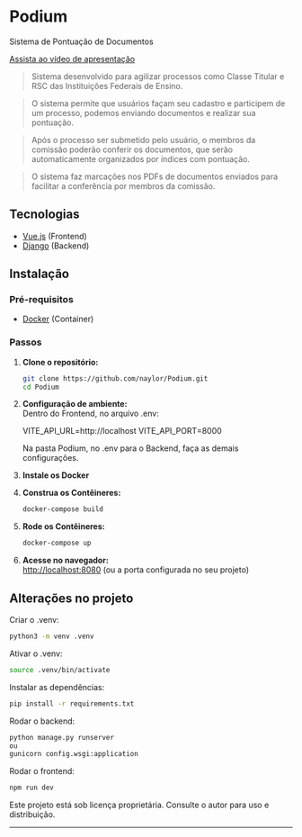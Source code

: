 # Podium

Sistema de Pontuação de Documentos

[Assista ao vídeo de apresentação](https://www.youtube.com/watch?v=iJV6Lqx4mGQ)

> Sistema desenvolvido para agilizar processos como Classe Titular e RSC das Instituições Federais de Ensino.

> O sistema permite que usuários façam seu cadastro e participem de um processo, podemos enviando documentos e realizar sua pontuação.

> Após o processo ser submetido pelo usuário, o membros da comissão poderão conferir os documentos, que serão automaticamente organizados por índices com pontuação.

> O sistema faz marcações nos PDFs de documentos enviados para facilitar a conferência por membros da comissão.


## Tecnologias

- [Vue.js](https://vuejs.org/) (Frontend)
- [Django](https://www.djangoproject.com/) (Backend)

## Instalação

### Pré-requisitos

- [Docker](https://www.docker.com/) (Container)

### Passos

1. **Clone o repositório:**

   ```bash
   git clone https://github.com/naylor/Podium.git
   cd Podium
   ```

2. **Configuração de ambiente:**  
   Dentro do Frontend, no arquivo .env:
    
    VITE_API_URL=http://localhost
    VITE_API_PORT=8000

    Na pasta Podium, no .env para o Backend, faça as demais configurações.

3. **Instale os Docker**

4. **Construa os Contêineres:**

   ```bash
   docker-compose build
   ```

5. **Rode os Contêineres:**

   ```bash
   docker-compose up
   ```

6. **Acesse no navegador:**  
   [http://localhost:8080](http://localhost:8080) (ou a porta configurada no seu projeto)


## Alterações no projeto

Criar o .venv:
   ```bash
   python3 -m venv .venv
   ```

Ativar o .venv:
   ```bash
   source .venv/bin/activate
   ```

Instalar as dependências:
   ```bash
   pip install -r requirements.txt
   ```

Rodar o backend:
   ```bash
   python manage.py runserver
   ou
   gunicorn config.wsgi:application
   ```
   
Rodar o frontend:
   ```bash
   npm run dev
   ```  
   
   

Este projeto está sob licença proprietária. Consulte o autor para uso e distribuição.

---